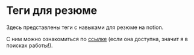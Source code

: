 # Теги для резюме


Здесь представлены теги с навыками для резюме на notion. 

С ним можно ознакомиться по [ссылке](https://jade-tendency-03a.notion.site/6a4bd11fca4e42279f2ac085887719e9) (если она доступна, значит я в поисках работы!).
